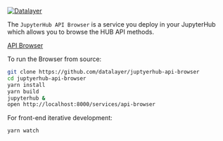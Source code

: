 [![Datalayer](http://datalayer.io/enterprise/img/logo-datalayer-horizontal.png)](http://datalayer.io)

The `JupyterHub API Browser` is a service you deploy in your JupyterHub which allows you to browse the HUB API methods.

[API Browser](https://raw.githubusercontent.com/datalayer/jupyterhub-api-browser/master/doc/img/api-browser.png "API Browser")

To run the Browser from source:

```bash
git clone https://github.com/datalayer/juptyerhub-api-browser
cd juptyerhub-api-browser
yarn install
yarn build
jupyterhub &
open http://localhost:8000/services/api-browser
```

For front-end iterative development:

```bash
yarn watch
```
